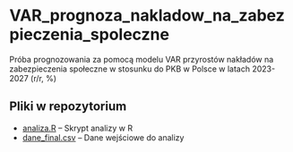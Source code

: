 # VAR_prognoza_nakladow_na_zabezpieczenia_spoleczne
 Próba prognozowania za pomocą modelu VAR przyrostów nakładów na zabezpieczenia społeczne w stosunku do PKB w Polsce w latach 2023-2027 (r/r, %)

 ## Pliki w repozytorium

- [analiza.R](analiza.R) – Skrypt analizy w R
- [dane_final.csv](dane_final.csv) – Dane wejściowe do analizy
